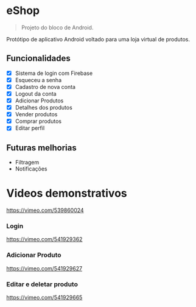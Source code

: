 # eShop
> Projeto do bloco de Android.

Protótipo de aplicativo Android voltado para uma loja virtual de produtos.

## Funcionalidades

- [x] Sistema de login com Firebase
- [x] Esqueceu a senha
- [x] Cadastro de nova conta
- [x] Logout da conta
- [x] Adicionar Produtos
- [x] Detalhes dos produtos
- [x] Vender produtos
- [x] Comprar produtos
- [x] Editar perfil
 
## Futuras melhorias

- Filtragem
- Notificações

# Videos demonstrativos

https://vimeo.com/539860024

### Login
https://vimeo.com/541929362

### Adicionar Produto
https://vimeo.com/541929627

### Editar e deletar produto
https://vimeo.com/541929665
